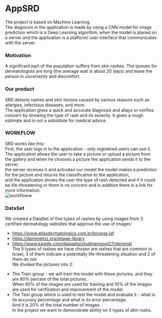# AppSRD #

The project is based on Machine Learning.
<br> The diagnosis in the application is made by using a CNN model for image prediction which is a Deep Learning algorithm, when the model is placed on a server and the application is a platform/ user interface that communicates with the server
### Motivation ###
A significant part of the population suffers from skin rashes.
The queues for dermatologists are long (the average wait is about 20 days) and leave the person in uncertainty and discomfort.
### Our product ###
SRD detects rashes and skin lesions caused by various reasons such as allergies, infectious diseases, and more.
<br>The application gives a quick and accurate diagnosis and allays or verifies concern by showing the type of rash and its severity. It gives a rough estimate and is not a substitute for medical advice.

### WORKFLOW ###
SRD works like this: 
<br> First, the user logs in to the application - only registered users can use it. 
<br> The application allows the user to take a picture or upload a picture from the gallery and when he chooses a picture the application sends it to the server,
<br>the server receives it and activates our model the model makes a prediction for the picture and returns the classification to the application,
<br> and the application shows the user the type of rash detected and if it could be life-threatening or there is no concern and in addition there is a link for more information.<br>
![workfloww](https://user-images.githubusercontent.com/62617707/217581689-f7f9fa30-cf09-4881-9c15-3aec14ee5db0.png)
### DataSet ###
We created a DataSet of five types of rashes by using images from 3 certified dermatology websites that approve the use of images:
- https://www.atlasdermatologico.com.br/browse.jsf<br>
- https://dermnetnz.org/image-library<br>
- https://www.kaggle.com/datasets/shubhamgoel27/dermnet<br>
The 5 types of rashes we have chosen are rashes that are common in Israel, 3 of them indicate a potentially life-threatening situation and 2 of them do not. <br>
We divided the pictures into 2:
* The Train group - we will train the model with these pictures, and they are 80% percent of the total pictures,
<br>When 90% of the images are used for training and 10% of the images are used for verification and improvement of the model.
* The Test group which is used to test the model and evaluate it - what is its accuracy percentage and what is its error percentage. 
<br>And it is 20% of the total number of images.<br>
In the project we want to demonstrate ability on 5 types of skin rushs.
